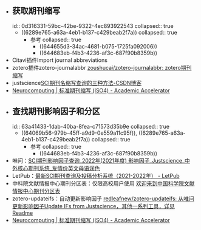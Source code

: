 - ## 获取期刊缩写
  id:: 0d316331-59bc-42be-9322-4ec893922543
  collapsed:: true
	- ((6289e765-a63a-4eb1-b137-c429beab2f7a))
	  collapsed:: true
		- 参考
		  collapsed:: true
			- ((644655d3-34ac-4681-b075-1725fa092006))
			- ((644683eb-f4b3-4236-af3c-687f90b8359b))
- Citavi插件Import journal abbreviations
- zotero插件zotero-journalabbr [zoushucai/zotero-journalabbr: zotero期刊缩写](https://github.com/zoushucai/zotero-journalabbr)
- justscience[SCI期刊名缩写查询的三种方法-CSDN博客](https://blog.csdn.net/qq_18937049/article/details/124988123)
- [Neurocomputing | 标准期刊缩写 (ISO4) - Academic Accelerator](https://academic-accelerator.com/Journal-Abbreviation/zh-CN/Neurocomputing)
- ## 查找期刊影响因子和分区
  id:: 63a41433-1dab-40ba-8fea-c71573d35b9e
  collapsed:: true
	- ((64069b56-979b-45ff-a9d9-0e559a11c95f)), ((6289e765-a63a-4eb1-b137-c429beab2f7a))
	  collapsed:: true
		- 参考
		  collapsed:: true
			- ((644683eb-f4b3-4236-af3c-687f90b8359b))
- 唯问：[SCI期刊影响因子查询_2022年(2021年度) 影响因子_Justscience_中外核心期刊系统_友情价英文母语润色](https://sci.justscience.cn/)
- LetPub：[最新SCI期刊查询及投稿分析系统（2021-2022年） - LetPub](https://www.letpub.com.cn/index.php?page=journalapp)
- 中科院文献情报中心期刊分区表：仅限高校用户使用 [欢迎来到中国科学院文献情报中心期刊分区表](http://www.fenqubiao.com/)
- zotero-updateifs：自动更新影响因子 [redleafnew/zotero-updateifs: 从唯问更新影响因子Update IFs from Justscience，其他一系列工具，详见Readme](https://github.com/redleafnew/zotero-updateifs)
- [Neurocomputing | 标准期刊缩写 (ISO4) - Academic Accelerator](https://academic-accelerator.com/Journal-Abbreviation/zh-CN/Neurocomputing)
